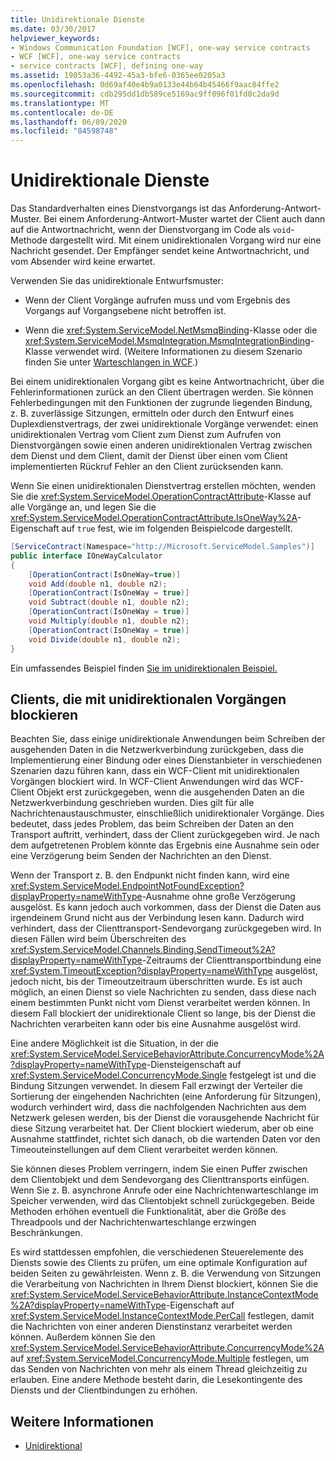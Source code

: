 ```yaml
---
title: Unidirektionale Dienste
ms.date: 03/30/2017
helpviewer_keywords:
- Windows Communication Foundation [WCF], one-way service contracts
- WCF [WCF], one-way service contracts
- service contracts [WCF], defining one-way
ms.assetid: 19053a36-4492-45a3-bfe6-0365ee0205a3
ms.openlocfilehash: 0d69af40e4b9a0133e44b64b45466f9aac84ffe2
ms.sourcegitcommit: cdb295dd1db589ce5169ac9ff096f01fd0c2da9d
ms.translationtype: MT
ms.contentlocale: de-DE
ms.lasthandoff: 06/09/2020
ms.locfileid: "84598748"
---
```

# <a name="one-way-services"></a>Unidirektionale Dienste
Das Standardverhalten eines Dienstvorgangs ist das Anforderung-Antwort-Muster. Bei einem Anforderung-Antwort-Muster wartet der Client auch dann auf die Antwortnachricht, wenn der Dienstvorgang im Code als `void`-Methode dargestellt wird. Mit einem unidirektionalen Vorgang wird nur eine Nachricht gesendet. Der Empfänger sendet keine Antwortnachricht, und vom Absender wird keine erwartet.  
  
 Verwenden Sie das unidirektionale Entwurfsmuster:  
  
- Wenn der Client Vorgänge aufrufen muss und vom Ergebnis des Vorgangs auf Vorgangsebene nicht betroffen ist.  
  
- Wenn die <xref:System.ServiceModel.NetMsmqBinding>-Klasse oder die <xref:System.ServiceModel.MsmqIntegration.MsmqIntegrationBinding>-Klasse verwendet wird. (Weitere Informationen zu diesem Szenario finden Sie unter [Warteschlangen in WCF](queues-in-wcf.md).)  
  
 Bei einem unidirektionalen Vorgang gibt es keine Antwortnachricht, über die Fehlerinformationen zurück an den Client übertragen werden. Sie können Fehlerbedingungen mit den Funktionen der zugrunde liegenden Bindung, z.&#160;B. zuverlässige Sitzungen, ermitteln oder durch den Entwurf eines Duplexdienstvertrags, der zwei unidirektionale Vorgänge verwendet: einen unidirektionalen Vertrag vom Client zum Dienst zum Aufrufen von Dienstvorgängen sowie einen anderen unidirektionalen Vertrag zwischen dem Dienst und dem Client, damit der Dienst über einen vom Client implementierten Rückruf Fehler an den Client zurücksenden kann.  
  
 Wenn Sie einen unidirektionalen Dienstvertrag erstellen möchten, wenden Sie die <xref:System.ServiceModel.OperationContractAttribute>-Klasse auf alle Vorgänge an, und legen Sie die <xref:System.ServiceModel.OperationContractAttribute.IsOneWay%2A>-Eigenschaft auf `true` fest, wie im folgenden Beispielcode dargestellt.  
  
```csharp
[ServiceContract(Namespace="http://Microsoft.ServiceModel.Samples")]  
public interface IOneWayCalculator  
{  
    [OperationContract(IsOneWay=true)]  
    void Add(double n1, double n2);  
    [OperationContract(IsOneWay = true)]  
    void Subtract(double n1, double n2);  
    [OperationContract(IsOneWay = true)]  
    void Multiply(double n1, double n2);  
    [OperationContract(IsOneWay = true)]  
    void Divide(double n1, double n2);  
}  
```  
  
 Ein umfassendes Beispiel finden [Sie im unidirektionalen Beispiel.](../samples/one-way.md)  
  
## <a name="clients-blocking-with-one-way-operations"></a>Clients, die mit unidirektionalen Vorgängen blockieren  
 Beachten Sie, dass einige unidirektionale Anwendungen beim Schreiben der ausgehenden Daten in die Netzwerkverbindung zurückgeben, dass die Implementierung einer Bindung oder eines Dienstanbieter in verschiedenen Szenarien dazu führen kann, dass ein WCF-Client mit unidirektionalen Vorgängen blockiert wird. In WCF-Client Anwendungen wird das WCF-Client Objekt erst zurückgegeben, wenn die ausgehenden Daten an die Netzwerkverbindung geschrieben wurden. Dies gilt für alle Nachrichtenaustauschmuster, einschließlich unidirektionaler Vorgänge. Dies bedeutet, dass jedes Problem, das beim Schreiben der Daten an den Transport auftritt, verhindert, dass der Client zurückgegeben wird. Je nach dem aufgetretenen Problem könnte das Ergebnis eine Ausnahme sein oder eine Verzögerung beim Senden der Nachrichten an den Dienst.  
  
 Wenn der Transport z.&#160;B. den Endpunkt nicht finden kann, wird eine <xref:System.ServiceModel.EndpointNotFoundException?displayProperty=nameWithType>-Ausnahme ohne große Verzögerung ausgelöst. Es kann jedoch auch vorkommen, dass der Dienst die Daten aus irgendeinem Grund nicht aus der Verbindung lesen kann. Dadurch wird verhindert, dass der Clienttransport-Sendevorgang zurückgegeben wird. In diesen Fällen wird beim Überschreiten des <xref:System.ServiceModel.Channels.Binding.SendTimeout%2A?displayProperty=nameWithType>-Zeitraums der Clienttransportbindung eine <xref:System.TimeoutException?displayProperty=nameWithType> ausgelöst, jedoch nicht, bis der Timeoutzeitraum überschritten wurde. Es ist auch möglich, an einen Dienst so viele Nachrichten zu senden, dass diese nach einem bestimmten Punkt nicht vom Dienst verarbeitet werden können. In diesem Fall blockiert der unidirektionale Client so lange, bis der Dienst die Nachrichten verarbeiten kann oder bis eine Ausnahme ausgelöst wird.  
  
 Eine andere Möglichkeit ist die Situation, in der die <xref:System.ServiceModel.ServiceBehaviorAttribute.ConcurrencyMode%2A?displayProperty=nameWithType>-Diensteigenschaft auf <xref:System.ServiceModel.ConcurrencyMode.Single> festgelegt ist und die Bindung Sitzungen verwendet. In diesem Fall erzwingt der Verteiler die Sortierung der eingehenden Nachrichten (eine Anforderung für Sitzungen), wodurch verhindert wird, dass die nachfolgenden Nachrichten aus dem Netzwerk gelesen werden, bis der Dienst die vorausgehende Nachricht für diese Sitzung verarbeitet hat. Der Client blockiert wiederum, aber ob eine Ausnahme stattfindet, richtet sich danach, ob die wartenden Daten vor den Timeouteinstellungen auf dem Client verarbeitet werden können.  
  
 Sie können dieses Problem verringern, indem Sie einen Puffer zwischen dem Clientobjekt und dem Sendevorgang des Clienttransports einfügen. Wenn Sie z.&#160;B. asynchrone Anrufe oder eine Nachrichtenwarteschlange im Speicher verwenden, wird das Clientobjekt schnell zurückgegeben. Beide Methoden erhöhen eventuell die Funktionalität, aber die Größe des Threadpools und der Nachrichtenwarteschlange erzwingen Beschränkungen.  
  
 Es wird stattdessen empfohlen, die verschiedenen Steuerelemente des Diensts sowie des Clients zu prüfen, um eine optimale Konfiguration auf beiden Seiten zu gewährleisten. Wenn z.&#160;B. die Verwendung von Sitzungen die Verarbeitung von Nachrichten in Ihrem Dienst blockiert, können Sie die <xref:System.ServiceModel.ServiceBehaviorAttribute.InstanceContextMode%2A?displayProperty=nameWithType>-Eigenschaft auf <xref:System.ServiceModel.InstanceContextMode.PerCall> festlegen, damit die Nachrichten von einer anderen Dienstinstanz verarbeitet werden können. Außerdem können Sie den <xref:System.ServiceModel.ServiceBehaviorAttribute.ConcurrencyMode%2A> auf <xref:System.ServiceModel.ConcurrencyMode.Multiple> festlegen, um das Senden von Nachrichten von mehr als einem Thread gleichzeitig zu erlauben. Eine andere Methode besteht darin, die Lesekontingente des Diensts und der Clientbindungen zu erhöhen.  
  
## <a name="see-also"></a>Weitere Informationen

- [Unidirektional](../samples/one-way.md)
